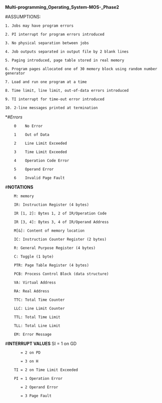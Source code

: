 **Multi-programming_Operating_System-MOS-_Phase2**

#ASSUMPTIONS:

    1. Jobs may have program errors

    2. PI interrupt for program errors introduced

    3. No physical separation between jobs

    4. Job outputs separated in output file by 2 blank lines

    5. Paging introduced, page table stored in real memory

    6. Program pages allocated one of 30 memory block using random number generator

    7. Load and run one program at a time

    8. Time limit, line limit, out-of-data errors introduced

    9. TI interrupt for time-out error introduced

    10. 2-line messages printed at termination

**#Errors*

        0    No Error
        
        1    Out of Data
        
        2    Line Limit Exceeded
        
        3    Time Limit Exceeded
        
        4    Operation Code Error
        
        5    Operand Error
        
        6    Invalid Page Fault

#**NOTATIONS**
        
        M: memory
        
        IR: Instruction Register (4 bytes)
        
        IR [1, 2]: Bytes 1, 2 of IR/Operation Code
        
        IR [3, 4]: Bytes 3, 4 of IR/Operand Address
        
        M[&]: Content of memory location 
        
        IC: Instruction Counter Register (2 bytes)
        
        R: General Purpose Register (4 bytes)
        
        C: Toggle (1 byte)
        
        PTR: Page Table Register (4 bytes)
        
        PCB: Process Control Block (data structure)
        
        VA: Virtual Address
        
        RA: Real Address
        
        TTC: Total Time Counter
        
        LLC: Line Limit Counter
        
        TTL: Total Time Limit
        
        TLL: Total Line Limit
        
        EM: Error Message
        
        
#**INTERRUPT VALUES**
        SI = 1 on GD
        
           = 2 on PD
           
           = 3 on H
           
        TI = 2 on Time Limit Exceeded
        
        PI = 1 Operation Error
        
           = 2 Operand Error
           
           = 3 Page Fault
        
